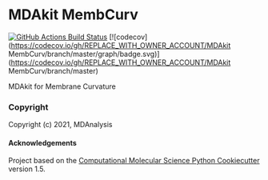 MDAkit MembCurv
==============================
[//]: # (Badges)
[![GitHub Actions Build Status](https://github.com/REPLACE_WITH_OWNER_ACCOUNT/mdakit_membcurv/workflows/CI/badge.svg)](https://github.com/REPLACE_WITH_OWNER_ACCOUNT/mdakit_membcurv/actions?query=workflow%3ACI)
[![codecov](https://codecov.io/gh/REPLACE_WITH_OWNER_ACCOUNT/MDAkit MembCurv/branch/master/graph/badge.svg)](https://codecov.io/gh/REPLACE_WITH_OWNER_ACCOUNT/MDAkit MembCurv/branch/master)


MDAkit for Membrane Curvature

### Copyright

Copyright (c) 2021, MDAnalysis


#### Acknowledgements
 
Project based on the 
[Computational Molecular Science Python Cookiecutter](https://github.com/molssi/cookiecutter-cms) version 1.5.
